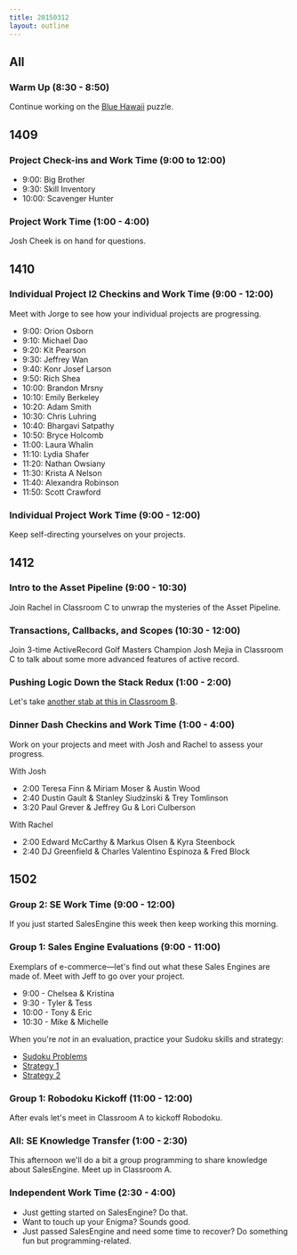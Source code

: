 ```yaml
---
title: 20150312
layout: outline
---
```


<!--- Classroom Usage
A
11 to 12: 1502
1 to 230: 1502

B
9 to 1030: 1409
1 to 130: 1412

C
9 to 1030:1412
10:30 to 12:1412
1 to 4:1502

WS
Code reviews, checkins, work time etc.

-->

## All

### Warm Up (8:30 - 8:50)

Continue working on the [Blue Hawaii](http://www.puzzlenode.com/puzzles/7-blue-hawaii) puzzle.

## 1409

### Project Check-ins and Work Time (9:00 to 12:00)

* 9:00: Big Brother
* 9:30: Skill Inventory
* 10:00: Scavenger Hunter

### Project Work Time (1:00 - 4:00)

Josh Cheek is on hand for questions.

## 1410

### Individual Project I2 Checkins and Work Time (9:00 - 12:00)

Meet with Jorge to see how your individual projects are progressing.

* 9:00: Orion Osborn
* 9:10: Michael Dao
* 9:20: Kit Pearson
* 9:30: Jeffrey Wan
* 9:40: Konr Josef Larson
* 9:50: Rich Shea
* 10:00: Brandon Mrsny
* 10:10: Emily Berkeley
* 10:20: Adam Smith
* 10:30: Chris Luhring
* 10:40: Bhargavi Satpathy
* 10:50: Bryce Holcomb
* 11:00: Laura Whalin
* 11:10: Lydia Shafer
* 11:20: Nathan Owsiany
* 11:30: Krista A Nelson
* 11:40: Alexandra Robinson
* 11:50: Scott Crawford

### Individual Project Work Time (9:00 - 12:00)

Keep self-directing yourselves on your projects.

## 1412

### Intro to the Asset Pipeline (9:00 - 10:30)

Join Rachel in Classroom C to unwrap the mysteries of the Asset Pipeline.

### Transactions, Callbacks, and Scopes (10:30 - 12:00)

Join 3-time ActiveRecord Golf Masters Champion Josh Mejia in Classroom C to talk about some more advanced features of active record.

### Pushing Logic Down the Stack Redux (1:00 - 2:00)

Let's take [another stab at this in Classroom B](http://tutorials.jumpstartlab.com/topics/architecture/pushing_logic_down_the_stack.html).

### Dinner Dash Checkins and Work Time (1:00 - 4:00)

Work on your projects and meet with Josh and Rachel to assess your progress.

With Josh 

* 2:00 Teresa Finn & Miriam Moser & Austin Wood
* 2:40 Dustin Gault & Stanley Siudzinski & Trey Tomlinson
* 3:20 Paul Grever & Jeffrey Gu & Lori Culberson

With Rachel 

* 2:00 Edward McCarthy & Markus Olsen & Kyra Steenbock
* 2:40 DJ Greenfield & Charles Valentino Espinoza & Fred Block

## 1502

### Group 2: SE Work Time (9:00 - 12:00)

If you just started SalesEngine this week then keep working this morning.

### Group 1: Sales Engine Evaluations (9:00 - 11:00)

Exemplars of e-commerce—let's find out what these Sales Engines are made of. Meet with Jeff to go over your project.

* 9:00 - Chelsea & Kristina
* 9:30 - Tyler & Tess
* 10:00 - Tony & Eric
* 10:30 - Mike & Michelle

When you're *not* in an evaluation, practice your Sudoku skills and strategy:

* [Sudoku Problems](http://www.websudoku.com/)
* [Strategy 1](http://www.sudokudragon.com/sudokustrategy.htm)
* [Strategy 2](http://killersudokuonline.com/tips.html)

### Group 1: Robodoku Kickoff (11:00 - 12:00)

After evals let's meet in Classroom A to kickoff Robodoku.

### All: SE Knowledge Transfer (1:00 - 2:30)

This afternoon we'll do a bit a group programming to share knowledge about
SalesEngine. Meet up in Classroom A.

### Independent Work Time (2:30 - 4:00)

* Just getting started on SalesEngine? Do that.
* Want to touch up your Enigma? Sounds good.
* Just passed SalesEngine and need some time to recover? Do something fun but programming-related.
